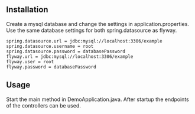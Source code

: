 ## Installation
Create a mysql database and change the settings in application.properties.
Use the same database settings for both spring.datasource as flyway.

```
spring.datasource.url = jdbc:mysql://localhost:3306/example
spring.datasource.username = root
spring.datasource.password = databasePassword
flyway.url = jdbc:mysql://localhost:3306/example
flyway.user = root
flyway.password = databasePassword
```

## Usage
Start the main method in DemoApplication.java. 
After startup the endpoints of the controllers can be used.
